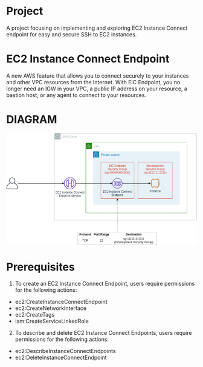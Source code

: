 # Project
A project focusing on implementing and exploring EC2 Instance Connect endpoint for easy and secure SSH to EC2 instances.

# EC2 Instance Connect Endpoint

A new AWS feature that allows you to connect securely to your instances and other VPC resources from the Internet. With EIC Endpoint, you no longer need an IGW in your VPC, a public IP address on your resource, a bastion host, or any agent to connect to your resources.

# DIAGRAM

![Alt text](image.png)

# Prerequisites
1. To create an EC2 Instance Connect Endpoint, users require permissions for the following actions:
- ec2:CreateInstanceConnectEndpoint
- ec2:CreateNetworkInterface
- ec2:CreateTags
- iam:CreateServiceLinkedRole

2. To describe and delete EC2 Instance Connect Endpoints, users require permissions for the following actions:
- ec2:DescribeInstanceConnectEndpoints
- ec2:DeleteInstanceConnectEndpoint